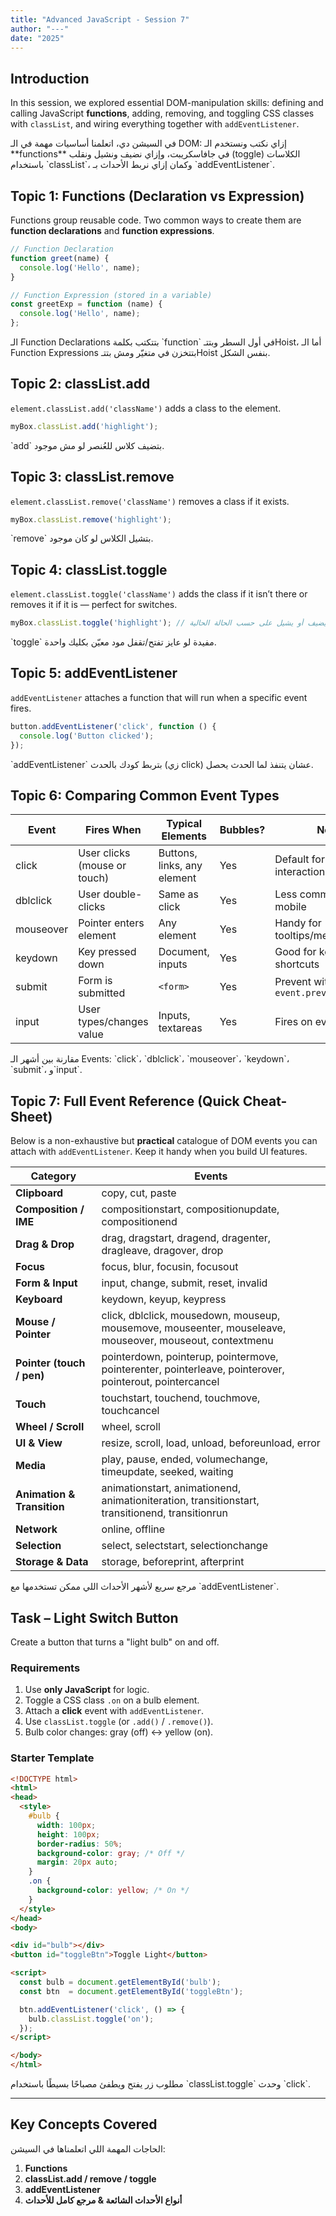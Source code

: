 ```yaml
---
title: "Advanced JavaScript - Session 7"
author: "---"
date: "2025"
---
```


## Introduction

In this session, we explored essential DOM-manipulation skills: defining and calling JavaScript **functions**, adding, removing, and toggling CSS classes with `classList`, and wiring everything together with `addEventListener`.

<div class="arabic">
في السيشن دي، اتعلمنا أساسيات مهمة في الـ DOM: إزاي نكتب ونستخدم الـ **functions** في جافاسكريبت، وإزاي نضيف ونشيل ونقلب (toggle) الكلاسات باستخدام `classList`، وكمان إزاي نربط الأحداث بـ `addEventListener`.
</div>

## Topic 1: Functions (Declaration vs Expression)

Functions group reusable code. Two common ways to create them are **function declarations** and **function expressions**.

```javascript
// Function Declaration
function greet(name) {
  console.log('Hello', name);
}

// Function Expression (stored in a variable)
const greetExp = function (name) {
  console.log('Hello', name);
};
```

<div class="arabic">
الـ Function Declarations بتتكتب بكلمة `function` في أول السطر وبتتـHoist، أما الـ Function Expressions بتتخزن في متغيّر ومش بتتـHoist بنفس الشكل.
</div>

## Topic 2: classList.add

`element.classList.add('className')` adds a class to the element.

```javascript
myBox.classList.add('highlight');
```

<div class="arabic">
`add` بتضيف كلاس للعُنصر لو مش موجود.
</div>

## Topic 3: classList.remove

`element.classList.remove('className')` removes a class if it exists.

```javascript
myBox.classList.remove('highlight');
```

<div class="arabic">
`remove` بتشيل الكلاس لو كان موجود.
</div>

## Topic 4: classList.toggle

`element.classList.toggle('className')` adds the class if it isn’t there or removes it if it is — perfect for switches.

```javascript
myBox.classList.toggle('highlight'); // يضيف أو يشيل على حسب الحالة الحالية
```

<div class="arabic">
`toggle` مفيدة لو عايز تفتح/تقفل مود معيّن بكليك واحدة.
</div>

## Topic 5: addEventListener

`addEventListener` attaches a function that will run when a specific event fires.

```javascript
button.addEventListener('click', function () {
  console.log('Button clicked');
});
```

<div class="arabic">
`addEventListener` بتربط كودك بالحدث (زي click) عشان يتنفذ لما الحدث يحصل.
</div>

## Topic 6: Comparing Common Event Types

| Event | Fires When | Typical Elements | Bubbles? | Notes |
|-------|------------|------------------|----------|-------|
| click | User clicks (mouse or touch) | Buttons, links, any element | Yes | Default for most interactions |
| dblclick | User double-clicks | Same as click | Yes | Less common on mobile |
| mouseover | Pointer enters element | Any element | Yes | Handy for tooltips/menus |
| keydown | Key pressed down | Document, inputs | Yes | Good for keyboard shortcuts |
| submit | Form is submitted | `<form>` | Yes | Prevent with `event.preventDefault()` |
| input | User types/changes value | Inputs, textareas | Yes | Fires on every change |

<div class="arabic">
مقارنة بين أشهر الـ Events: `click`، `dblclick`، `mouseover`، `keydown`، `submit`، و`input`.
</div>

## Topic 7: Full Event Reference (Quick Cheat-Sheet)

Below is a non-exhaustive but **practical** catalogue of DOM events you can attach with `addEventListener`. Keep it handy when you build UI features.

| Category | Events |
|----------|--------|
| **Clipboard** | copy, cut, paste |
| **Composition / IME** | compositionstart, compositionupdate, compositionend |
| **Drag & Drop** | drag, dragstart, dragend, dragenter, dragleave, dragover, drop |
| **Focus** | focus, blur, focusin, focusout |
| **Form & Input** | input, change, submit, reset, invalid |
| **Keyboard** | keydown, keyup, keypress |
| **Mouse / Pointer** | click, dblclick, mousedown, mouseup, mousemove, mouseenter, mouseleave, mouseover, mouseout, contextmenu |
| **Pointer (touch / pen)** | pointerdown, pointerup, pointermove, pointerenter, pointerleave, pointerover, pointerout, pointercancel |
| **Touch** | touchstart, touchend, touchmove, touchcancel |
| **Wheel / Scroll** | wheel, scroll |
| **UI & View** | resize, scroll, load, unload, beforeunload, error |
| **Media** | play, pause, ended, volumechange, timeupdate, seeked, waiting |
| **Animation & Transition** | animationstart, animationend, animationiteration, transitionstart, transitionend, transitionrun |
| **Network** | online, offline |
| **Selection** | select, selectstart, selectionchange |
| **Storage & Data** | storage, beforeprint, afterprint |

<div class="arabic">
مرجع سريع لأشهر الأحداث اللي ممكن تستخدمها مع `addEventListener`.
</div>

## Task – Light Switch Button

Create a button that turns a "light bulb" on and off.

### Requirements
1. Use **only JavaScript** for logic.
2. Toggle a CSS class `.on` on a bulb element.
3. Attach a **click** event with `addEventListener`.
4. Use `classList.toggle` (or `.add()` / `.remove()`).
5. Bulb color changes: gray (off) ↔ yellow (on).

### Starter Template
```html
<!DOCTYPE html>
<html>
<head>
  <style>
    #bulb {
      width: 100px;
      height: 100px;
      border-radius: 50%;
      background-color: gray; /* Off */
      margin: 20px auto;
    }
    .on {
      background-color: yellow; /* On */
    }
  </style>
</head>
<body>

<div id="bulb"></div>
<button id="toggleBtn">Toggle Light</button>

<script>
  const bulb = document.getElementById('bulb');
  const btn  = document.getElementById('toggleBtn');

  btn.addEventListener('click', () => {
    bulb.classList.toggle('on');
  });
</script>

</body>
</html>
```

<div class="arabic">
مطلوب زر يفتح ويطفئ مصباحًا بسيطًا باستخدام `classList.toggle` وحدث `click`.
</div>

---


## Key Concepts Covered

<div class="arabic">
الحاجات المهمة اللي اتعلمناها في السيشن:
</div>

1. **Functions**
2. **classList.add / remove / toggle**
3. **addEventListener**
4. **أنواع الأحداث الشائعة & مرجع كامل للأحداث**

